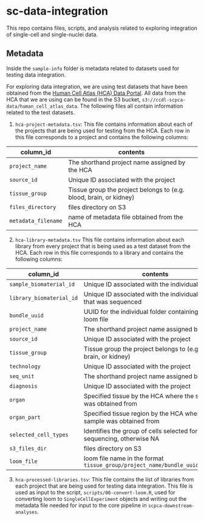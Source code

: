 # sc-data-integration

This repo contains files, scripts, and analysis related to exploring integration of single-cell and single-nuclei data. 

## Metadata 

Inside the `sample-info` folder is metadata related to datasets used for testing data integration.

For exploring data integration, we are using test datasets that have been obtained from the [Human Cell Atlas (HCA) Data Portal](https://data.humancellatlas.org/).
All data from the HCA that we are using can be found in the S3 bucket, `s3://ccdl-scpca-data/human_cell_atlas_data`. 
The following files all contain information related to the test datasets. 

1. `hca-project-metadata.tsv`: This file contains information about each of the projects that are being used for testing from the HCA. 
Each row in this file corresponds to a project and contains the following columns: 

| column_id         | contents                                                           |
|-------------------|--------------------------------------------------------------------|
| `project_name`    | The shorthand project name assigned by the HCA                     |
| `source_id`       | Unique ID associated with the project                              |
| `tissue_group`    | Tissue group the project belongs to (e.g. blood, brain, or kidney) |
| `files_directory` | files directory on S3                                              |
| `metadata_filename`| name of metadata file obtained from the HCA                       |

2. `hca-library-metadata.tsv` This file contains information about each library from every project that is being used as a test dataset from the HCA. 
Each row in this file corresponds to a library and contains the following columns: 

| column_id         | contents                                                           |
|-------------------|--------------------------------------------------------------------|
| `sample_biomaterial_id`    | Unique ID associated with the individual sample           |
| `library_biomaterial_id`   | Unique ID associated with the individual library that was sequenced                             |
| `bundle_uuid`    | UUID for the individual folder containing each loom file |
| `project_name` | The shorthand project name assigned by the HCA                        |
| `source_id`| Unique ID associated with the project                                     |
| `tissue_group`    | Tissue group the project belongs to (e.g. blood, brain, or kidney) |
| `technology`       | Unique ID associated with the project                             |
| `seq_unit`    | The shorthand project name assigned by the HCA                         |
| `diagnosis`       | Unique ID associated with the project                              |
| `organ`    | Specified tissue by the HCA where the sample was obtained from            |
| `organ_part` | Specified tissue region by the HCA where the sample was obtained from                                              |
| `selected_cell_types`| Identifies the group of cells selected for prior to sequencing, otherwise NA                       |
| `s3_files_dir`    | files directory on S3                                              |    
| `loom_file`       | loom file name in the format `tissue_group/project_name/bundle_uuid/filename`                            |

3. `hca-processed-libraries.tsv`: This file contains the list of libraries from each project that are being used for testing data integration. 
This file is used as input to the script, `scripts/00-convert-loom.R`, used for converting loom to `SingleCellExperiment` objects and writing out the metadata file needed for input to the core pipeline in `scpca-downstream-analyses`. 